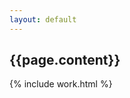 ```yaml
---
layout: default
---
```


<div class="umbrella_home-top">
  <div class="homepage-animation">
    <h2 data-splitting>{{page.content}}</h2>
  </div>
</div>

{% include work.html %}
